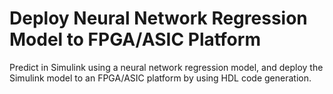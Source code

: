 # **Deploy Neural Network Regression Model to FPGA/ASIC Platform**

Predict in Simulink using a neural network regression model, and deploy the Simulink model to an FPGA/ASIC platform by using HDL code generation.

